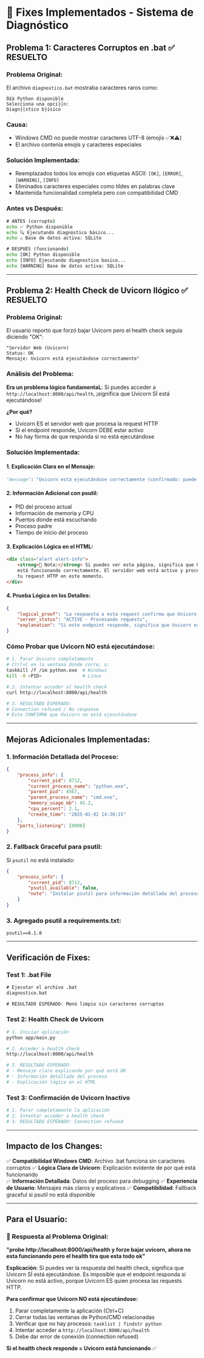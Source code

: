 # 🔧 Fixes Implementados - Sistema de Diagnóstico

## Problema 1: Caracteres Corruptos en .bat ✅ RESUELTO

### **Problema Original:**
El archivo `diagnostico.bat` mostraba caracteres raros como:
```
Ô£à Python disponible
Selecciona una opci├│n:
Diagn├│stico b├ísico
```

### **Causa:**
- Windows CMD no puede mostrar caracteres UTF-8 (emojis ✅❌⚠️)
- El archivo contenía emojis y caracteres especiales

### **Solución Implementada:**
- Reemplazados todos los emojis con etiquetas ASCII: `[OK]`, `[ERROR]`, `[WARNING]`, `[INFO]`
- Eliminados caracteres especiales como tildes en palabras clave
- Mantenida funcionalidad completa pero con compatibilidad CMD

### **Antes vs Después:**
```bat
# ANTES (corrupto)
echo ✅ Python disponible
echo 🔍 Ejecutando diagnóstico básico...
echo ⚠️ Base de datos activa: SQLite

# DESPUÉS (funcionando)
echo [OK] Python disponible  
echo [INFO] Ejecutando diagnostico basico...
echo [WARNING] Base de datos activa: SQLite
```

---

## Problema 2: Health Check de Uvicorn Ilógico ✅ RESUELTO

### **Problema Original:**
El usuario reportó que forzó bajar Uvicorn pero el health check seguía diciendo "OK":
```
"Servidor Web (Uvicorn)
Status: OK
Mensaje: Uvicorn está ejecutándose correctamente"
```

### **Análisis del Problema:**
**Era un problema lógico fundamentaL**: Si puedes acceder a `http://localhost:8000/api/health`, ¡significa que Uvicorn SÍ está ejecutándose! 

**¿Por qué?**
- Uvicorn ES el servidor web que procesa la request HTTP
- Si el endpoint responde, Uvicorn DEBE estar activo
- No hay forma de que responda si no está ejecutándose

### **Solución Implementada:**

#### 1. **Explicación Clara en el Mensaje:**
```python
"message": "Uvicorn está ejecutándose correctamente (confirmado: puede procesar esta request)"
```

#### 2. **Información Adicional con psutil:**
- PID del proceso actual
- Información de memoria y CPU
- Puertos donde está escuchando
- Proceso padre
- Tiempo de inicio del proceso

#### 3. **Explicación Lógica en el HTML:**
```html
<div class="alert alert-info">
    <strong>📝 Nota:</strong> Si puedes ver esta página, significa que Uvicorn 
    está funcionando correctamente. El servidor web está activo y procesando 
    tu request HTTP en este momento.
</div>
```

#### 4. **Prueba Lógica en los Detalles:**
```json
{
    "logical_proof": "La respuesta a esta request confirma que Uvicorn está funcionando",
    "server_status": "ACTIVE - Procesando requests",
    "explanation": "Si este endpoint responde, significa que Uvicorn está activo y procesando requests HTTP"
}
```

### **Cómo Probar que Uvicorn NO está ejecutándose:**
```bash
# 1. Parar Uvicorn completamente
# Ctrl+C en la ventana donde corre, o:
taskkill /f /im python.exe  # Windows
kill -9 <PID>               # Linux

# 2. Intentar acceder al health check
curl http://localhost:8000/api/health

# 3. RESULTADO ESPERADO:
# Connection refused / No response
# Esto CONFIRMA que Uvicorn no está ejecutándose
```

---

## Mejoras Adicionales Implementadas:

### **1. Información Detallada del Proceso:**
```json
{
    "process_info": {
        "current_pid": 8712,
        "current_process_name": "python.exe",
        "parent_pid": 4567,
        "parent_process_name": "cmd.exe",
        "memory_usage_mb": 45.2,
        "cpu_percent": 2.1,
        "create_time": "2025-01-02 14:30:15"
    },
    "ports_listening": [8000]
}
```

### **2. Fallback Graceful para psutil:**
Si `psutil` no está instalado:
```json
{
    "process_info": {
        "current_pid": 8712,
        "psutil_available": false,
        "note": "Instalar psutil para información detallada del proceso"
    }
}
```

### **3. Agregado psutil a requirements.txt:**
```
psutil==6.1.0
```

---

## Verificación de Fixes:

### **Test 1: .bat File**
```cmd
# Ejecutar el archivo .bat
diagnostico.bat

# RESULTADO ESPERADO: Menú limpio sin caracteres corruptos
```

### **Test 2: Health Check de Uvicorn**
```bash
# 1. Iniciar aplicación
python app/main.py

# 2. Acceder a health check
http://localhost:8000/api/health

# 3. RESULTADO ESPERADO: 
# - Mensaje claro explicando por qué está OK
# - Información detallada del proceso
# - Explicación lógica en el HTML
```

### **Test 3: Confirmación de Uvicorn Inactivo**
```bash
# 1. Parar completamente la aplicación
# 2. Intentar acceder a health check
# 3. RESULTADO ESPERADO: Connection refused
```

---

## Impacto de los Changes:

✅ **Compatibilidad Windows CMD**: Archivo .bat funciona sin caracteres corruptos
✅ **Lógica Clara de Uvicorn**: Explicación evidente de por qué está funcionando  
✅ **Información Detallada**: Datos del proceso para debugging
✅ **Experiencia de Usuario**: Mensajes más claros y explicativos
✅ **Compatibilidad**: Fallback graceful si psutil no está disponible

---

## Para el Usuario:

### **🎯 Respuesta al Problema Original:**

**"probe http://localhost:8000/api/health y forze bajar uvicorn, ahora no esta funcionando pero el health tira que esta todo ok"**

**Explicación**: Si puedes ver la respuesta del health check, significa que Uvicorn SÍ está ejecutándose. Es imposible que el endpoint responda si Uvicorn no está activo, porque Uvicorn ES quien procesa las requests HTTP.

**Para confirmar que Uvicorn NO está ejecutándose:**
1. Parar completamente la aplicación (Ctrl+C)
2. Cerrar todas las ventanas de Python/CMD relacionadas
3. Verificar que no hay procesos: `tasklist | findstr python`
4. Intentar acceder a `http://localhost:8000/api/health`
5. Debe dar error de conexión (connection refused)

**Si el health check responde = Uvicorn está funcionando** ✅ 